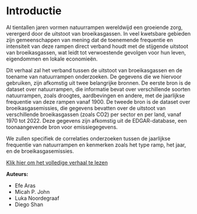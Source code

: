 # Introductie

Al tientallen jaren vormen natuurrampen wereldwijd een groeiende zorg, verergerd door de uitstoot van broeikasgassen. In veel kwetsbare gebieden zijn gemeenschappen van mening dat de toenemende frequentie en intensiteit van deze rampen direct verband houdt met de stijgende uitstoot van broeikasgassen, wat leidt tot verwoestende gevolgen voor hun leven, eigendommen en lokale economieën.

Dit verhaal zal het verband tussen de uitstoot van broeikasgassen en de toename van natuurrampen onderzoeken. De gegevens die we hiervoor gebruiken, zijn afkomstig uit twee belangrijke bronnen. De eerste bron is de dataset over natuurrampen, die informatie bevat over verschillende soorten natuurrampen, zoals droogtes, aardbevingen en andere, met de jaarlijkse frequentie van deze rampen vanaf 1900. De tweede bron is de dataset over broeikasgasemissies, die gegevens bevatten over de uitstoot van verschillende broeikasgassen (zoals CO2) per sector en per land, vanaf 1970 tot 2022. Deze gegevens zijn afkomstig uit de EDGAR-database, een toonaangevende bron voor emissiegegevens.

We zullen specifiek de correlaties onderzoeken tussen de jaarlijkse frequentie van natuurrampen en kenmerken zoals het type ramp, het jaar, en de broeikasgasemissies.

[Klik hier om het volledige verhaal te lezen](/docs/notebook)

**Auteurs:**

- Efe Aras
- Micah P. John
- Luka Noordegraaf
- Diego Shan
